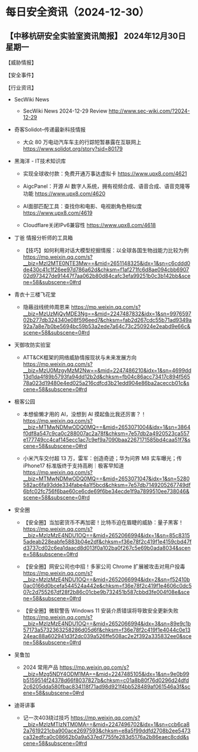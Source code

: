 # 每日安全资讯（2024-12-30）

【中移杭研安全实验室资讯简报】
2024年12月30日 星期一
---------------------------
【威胁情报】

【安全事件】

【行业资讯】

- SecWiki News
  - SecWiki News 2024-12-29 Review
http://www.sec-wiki.com/?2024-12-29

- 奇客Solidot–传递最新科技情报
  - 大众 80 万电动汽车车主的行踪短暂暴露在互联网上
https://www.solidot.org/story?sid=80179

- 黑海洋 - IT技术知识库
  - 实现全球收付款：免费开通万事达虚拟卡
https://www.upx8.com/4621

  - AigcPanel：开源 AI 数字人系统，拥有视频合成、语音合成、语音克隆等功能
https://www.upx8.com/4620

  - AI面部匹配工具：查找你和电影、电视剧角色相似度
https://www.upx8.com/4619

  - Cloudflare关闭IPv6兼容性
https://www.upx8.com/4618

- 丁爸 情报分析师的工具箱
  - 【技巧】如何利用对话大模型挖掘情报：以全球各国生物战能力比较为例
https://mp.weixin.qq.com/s?__biz=MzI2MTE0NTE3Mw==&mid=2651148325&idx=1&sn=c6cddd0de430c41c1f26ee97d786a62d&chksm=f1af271fc6d8ae094cbb690702d973427de91447f7aa062b80d84cafc3efa99251b0c3b142bb&scene=58&subscene=0#rd

- 青衣十三楼飞花堂
  - 隐蔽战线统帅周恩来
https://mp.weixin.qq.com/s?__biz=MzUzMjQyMDE3Ng==&mid=2247487832&idx=1&sn=997659702b277db324340e08f596eed7&chksm=fab2d267cdc55b71ad9349a92a7a8e7b0be5694bc59b53a2ede7a64c73c250924e2eabd9e66c&scene=58&subscene=0#rd

- 天御攻防实验室
  - ATT&CK框架的网络威胁情报现状与未来发展方向
https://mp.weixin.qq.com/s?__biz=MzU0MzgyMzM2Nw==&mid=2247486210&idx=1&sn=4699dd13d1da4f89b5793fa94dd12b2d&chksm=fb04c86acc73417c894f56578a023d19480e4ed025a216cdfcd3b21edd904e86ba2aceccb01c&scene=58&subscene=0#rd

- 极客公园
  - 本想偷懒才用的 AI，没想到 AI 摸起鱼比我还厉害？！
https://mp.weixin.qq.com/s?__biz=MTMwNDMwODQ0MQ==&mid=2653071004&idx=1&sn=3864f0df8a547c9ca0c288007ac2a78f&chksm=7e57db2a4920523ca557e177749cc4caf145ecc1ac7c9ef9a7090baa2267171585bd4caa51f7&scene=58&subscene=0#rd

  - 小米汽车交付超 13 万，雷军：创造奇迹；华为问界 M8 实车曝光；传 iPhone17 标准版终于支持高刷｜极客早知道
https://mp.weixin.qq.com/s?__biz=MTMwNDMwODQ0MQ==&mid=2653071047&idx=1&sn=5280582ac6fa93dde334fabe4a1f5bcd&chksm=7e57db7149205267749df6bfc02fc756f6bae60ce6cde69f6be34ecde1f9a7899510ee738046&scene=58&subscene=0#rd

- 安全圈
  - 【安全圈】当加密货币不再加密！比特币迫在眉睫的威胁：量子黑客！
https://mp.weixin.qq.com/s?__biz=MzIzMzE4NDU1OQ==&mid=2652066994&idx=1&sn=85c83155adeab228eabfe5883b04e2df&chksm=f36e78f2c419f1e4159cbd47fd3737cd02c6ea1daacd8d013f0a102ba0f267c5e69b0ada8034&scene=58&subscene=0#rd

  - 【安全圈】网安公司也中招！多家公司 Chrome 扩展被攻击对用户投毒
https://mp.weixin.qq.com/s?__biz=MzIzMzE4NDU1OQ==&mid=2652066994&idx=2&sn=f52410b0ac0166d0bcefa544524a442e&chksm=f36e78f2c419f1e4606c0dc507c2d755267df28f2b86c01cbe9b732451b587cbbd3fe004f08e&scene=58&subscene=0#rd

  - 【安全圈】微软警告 Windows 11 安装介质错误将导致安全更新失败
https://mp.weixin.qq.com/s?__biz=MzIzMzE4NDU1OQ==&mid=2652066994&idx=3&sn=89e9c1b57173a5732363258286d05d6f&chksm=f36e78f2c419f1e4044c0e1324eac88a602941d3f2dc039a526ffe508ac2e2f392a335832ee0&scene=58&subscene=0#rd

- 吴鲁加
  - 2024 常用产品
https://mp.weixin.qq.com/s?__biz=Mzg5NDY4ODM1MA==&mid=2247485105&idx=1&sn=9e0b99b5159514f24378d66f8037827b&chksm=c01a8b80f76d0296d24dfd2c6205dda580fbac834118f71ad98d921f4bb528489af061546a3f&scene=58&subscene=0#rd

- 迪哥讲事
  - 记一次403绕过技巧
https://mp.weixin.qq.com/s?__biz=MzIzMTIzNTM0MA==&mid=2247496702&idx=1&sn=ccb6ca82a7619221cba900ace2697593&chksm=e8a5f99ddfd2708b2ee5473ca32edfca0c08662b0a9a537ed7755fe283d5176a2b86eaec8cdd&scene=58&subscene=0#rd

